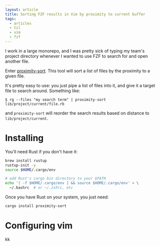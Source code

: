 ```yaml
---
layout: article
title: Sorting FZF results in Vim by proximity to current buffer
tags:
  - articles
  - til
  - vim
  - fzf
---
```


I work in a large monorepo, and I was pretty sick of typing my team's project
directory whenever I wanted to use FZF to search for and open another file.

Enter [proximity-sort](https://github.com/jonhoo/proximity-sort). This tool
will sort a list of files by the proximity to a given file.

It's pretty easy to use: you just pipe a list of files into it, and give it a
target file to search around. Something like:

```
$ rg --files "my search term" | proximity-sort lib/project/current/file.rb
```

and `proximity-sort` will reorder the search results based on distance to
`lib/project/current`.

# Installing

You'll need Rust if you don't have it:

```sh
brew install rustup
rustup-init -y
source $HOME/.cargo/env

# add Rust's cargo bin directory to your $PATH
echo '[ -f $HOME/.cargo/env ] && source $HOME/.cargo/env' > \
  ~/.bashrc  # or ~/.zshrc, etc
```

Once you have Rust on your system, you just need:

```sh
cargo install proximity-sort
```

# Configuring vim

kk
